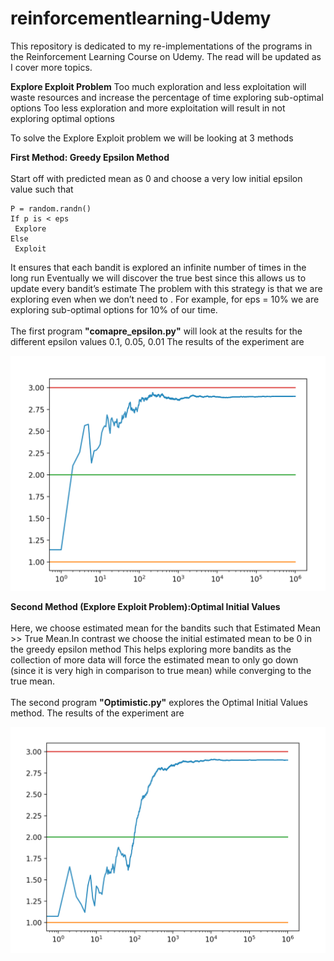 # reinforcementlearning-Udemy
This repository is dedicated to my re-implementations of the programs in the Reinforcement Learning Course on Udemy. The read
will be updated as I cover more topics.

__Explore Exploit Problem__
Too much exploration and less exploitation will waste resources and increase the percentage of time exploring sub-optimal options
Too less exploration and more exploitation will result in not exploring optimal options

To solve the Explore Exploit problem we will be looking at 3 methods

__First Method: Greedy Epsilon Method__</br></br>
Start off with predicted mean as 0 and choose a very low initial epsilon value such that
```
P = random.randn()
If p is < eps
 Explore
Else
 Exploit
```
It ensures that each bandit is explored an infinite number of times in the long run
Eventually we will discover the true best since this allows us to update every bandit’s estimate
The problem with this strategy is that we are exploring even when we don’t need to . 
For example, for eps = 10% we are exploring sub-optimal options for 10% of our time. </br></br>
The first program **"comapre_epsilon.py"** will look at the results for the different epsilon values 0.1, 0.05, 0.01
The results of the experiment are

![](images/Screen%20Shot%202019-07-22%20at%201.04.28%20PM.png)

__Second Method (Explore Exploit Problem):Optimal Initial Values__ </br></br>
Here, we choose estimated mean for the bandits such that Estimated Mean >> True Mean.In contrast we choose the initial estimated mean to be 0 in the greedy epsilon method
This helps exploring more bandits as the collection of more data will force the estimated mean to only go down (since it is very high in comparison to true mean) while converging to the true mean.
</br></br> The second program **"Optimistic.py"** explores the Optimal Initial Values method. The results of the experiment are

![](images/Screen%20Shot%202019-07-22%20at%201.05.03%20PM.png)
